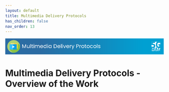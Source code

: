 ```yaml
---
layout: default
title: Multimedia Delivery Protocols
has_children: false
nav_order: 13
---
```


<img src="../assets/images/Banner_MD.png" /> 

# Multimedia Delivery Protocols - Overview of the Work
